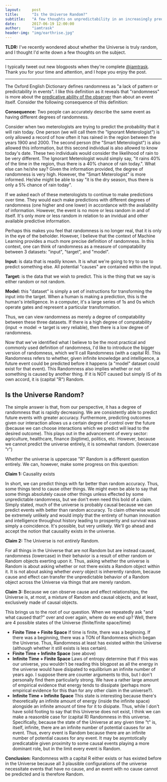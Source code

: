 ```yaml
---
layout:     post
title:      "Is the Universe Random?"
subtitle:   "A few thoughts on unpredictability in an increasingly predictable world..."
date:       2017-06-19 12:00:00
author:     "iamtrask"
header-img: "img/earthrise.jpg"
---
```


<p><b>TLDR:</b> I've recently wondered about whether the Universe is truly random, and I thought I'd write down a few thoughts on the subject.</p>

<hr />
<p>I typically tweet out new blogposts when they're complete <a href="https://twitter.com/iamtrask">@iamtrask</a>. Thank you for your time and attention, and I hope you enjoy the post.</p>
<hr />

<p>The Oxford English Dictionary defines randomness as "a lack of pattern or predictability in events". I like this definition as it reveals that "randomness" is more about the <u>predicative ability of the observer</u> than about an event itself. Consider the following consequence of this definition:</p>

<p><b>Consequence:</b> Two people can accurately describe the same event as having different degrees of randomness.</p>

<p>Consider when two meterologists are trying to predict the probability that it will rain today. One person (we will call them the "Ignorant Meterologist") is only allowed a record of how often it has rained in the region between the years 1900 and 2000. The second person (the "Smart Meterologist") is also allowed this information, but this second individual is also allowed to know today's date. These two individuals would consider the likelihood of rain to be very different. The Ignorant Meterologist would simply say, "it rains 40% of the time in the region, thus there is a 40% chance of rain today.". What else can he/she say? Given the information provided, the degree of randomness is very high. However, the "Smart Meterologist" is more informed. He/she might be able to say "it is the dry season, thus there is only a 5% chance of rain today".</p>

<p>If we asked each of these meterologists to continue to make predictions over time. They would each make predictions with different degrees of randomness (one higher and one lower) in accordance with the availability of information. However, the event is no more or less random in and of itself. It's only more or less random in relation to an invidual and other available predictive information. </p>

<p>Perhaps this makes you feel that randomness is no longer real, that it is only in the eye of the beholder. However, I believe that the context of Machine Learning provides a much more precise definition of randomness. In this context, one can think of randomness as a measure of compatability between 3 datasets: "input", "target", and "model".</p>

<p><b>Input:</b> is data that is readily known. It is what we're going to try to use to predict something else. All potential "causes" are contained within the input.</p>

<p><b>Target:</b> is the data that we wish to predict. This is the thing that we say is either random or not random.</p>

<p><b>Model:</b> this "dataset" is simply a set of instructions for transforming the input into the target. When a human is making a prediction, this is the human's intelligence. In a computer, it's a large series of 1s and 0s which operate gates and represent a particular transformation.</p>

<p>Thus, we can view randomness as merely a degree of compatability between these three datasets. If there is a high degree of compatability (input -> model -> target is very reliable), then there is a low degree of randomness.</p>

<p>Now that we've identified what I believe to be the most practical and commonly used definition of randomness, I'd like to introduce the bigger version of randomness, which we'll call Randomness (with a capital R). This Randomness refers to whether, given infinite knowledge and intelligence, a future event could be predicted before it happens (a "model" dataset could exist for that event). This Randomness also implies whether or not something is caused by another thing. If it is NOT caused but simply IS of its own accord, it is (capital "R") Random.</p>

<h2 class="section-heading">Is the Universe Random?</h2>

<p>The simple answer is that, from our perspective, it has a degree of randomness that is rapidly decreasing. We are consistently able to predict future events with greater accuracy. Furthermore, predicting outcomes given our interaction allows us a certain degree of control over the future (because we can choose interactions which we predict will lead to the desired outcome). This plays out in the advancement of every sector: agriculture, healthcare, finance (bigtime), politics, etc. However, because we cannot predict the universe entirely, it is somewhat random. (lowercase "r")</p>

<p>Whether the universe is uppercase "R" Random is a different question entirely. We can, however, make some progress on this question:</p>

<p><b>Claim 1:</b> Causality exists</p>

<p>In short, we can predict things with far better than random accuracy. Thus, some things tend to cause other things. We might even be able to say that some things absolutely cause other things unless effected by some unpredictable randomness, but we don't even need this bold of a claim. Simply stated, much of the universe is probably causal because we can predict events with better than random accuracy. To claim otherwise would be extremely unlikely and would imply that the entirety of human innovation and intelligence throughout history leading to prosperity and survival was simply a coincidence. It's possible, but very unlikely. We'll go ahead and accept the notion that causality exists in the universe.</p>

<p><b>Claim 2:</b> The Universe is not <i>entirely</i> Random.</p>

<p>For all things in the Universe that are not Random but are instead caused, randomness (lowercase) in their behavior is a result of either random or Random objects exerting upon it. Thus, asking whether the universe is Random is about asking whether or not there exists a Random object within it. It is not about asking whether <i>every</i> object is inherently random, because cause and effect can transfer the unpredictable behavior of a Random object across the Universe via things that are merely random.</p>

<p><b>Claim 3:</b> Because we can observe cause and effect relationships, the Universe is, at most, a mixture of Random and causal objects, and at least, exclusively made of causal objects.</p>

<p>This brings us to the root of our question. When we repeatedly ask "and what caused that?" over and over again, where do we end up? Well, there are 4 possible states of the Universe (finite/finite space/time)</p>

<ul>
	<li><b>Finite Time + Finite Space</b> If time is finite, there was a beginning. If there was a beginning, there was a TON of Randomness which began the Universe. Thus, Randomness at least has existed within the Universe (although whether it still exists is less certain).</li>
	<li><b>Finite Time + Infinite Space</b> (see above)</li>
	<li><b>Infinite Time + Finite Space</b> Laws of entropy determine that if this was our universe, you wouldn't be reading this blogpost as all the energy in the universe would have disipated to equilibrium an infinite number of years ago. I suppose there are counter arguments to this, but I don't personally find them particularly strong. We have a rather large amount of empirical evidence that energy tends to dissipate (perhaps more empirical evidence for this than for any other claim in the universe?).</li>
	<li><b>Infinite Time + Infinite Space</b> This state is interesting because there's theoretically an infinite amount of energy (inside the infinite space) alongside an infinite amount of time for it to disipate. Thus, while I don't have solid footing to say that this Universe does not exist, I think we can make a reasonble case for (capital R) Randomness in this universe. Specifically, because the state of the Universe at any given time "t" is, itself, infinite, there are an infinite number of potential causes for an event. Thus, every event is Random because there are an infinite number of potential causes for any event. It may be asymtotically predicatable given proximity to some causal events playing a more dominant role, but in the limit every event is Random.</li>
</ul>

<p><b>Conclusion:</b> Randomness with a capital R either exists or has existed before in the Universe because all 3 plausible configurations of the universe necessitate events that have no cause, and an event with no cause cannot be predicted and is therefore Random.</p>




























<!-- <p>To the extent that there are varying degrees of randomness, there are varying degrees of ignorance. Someone might say, "I know for sure that the temperature today will be between -100 degrees and 200 degrees". This statement can be said with a high degree of certainty, even though the same person will have almost no ability to tell exact temperature down to the 10th decimal point. Thus, degrees of randomness correspond to degrees of ignorance about a problem. In this case, there is a degree of randomness within the temperature on any given day, but there is also some structure, allowing wide ranges to be predicted with great accuracy.</p>

<p>Additionally, it follows that two different individuals can perceive the same pattern as being random or not. Perhaps this is the best case for randomness simply measuring the ignorance of an individual. Two individuals of varying degrees of intelligence can look at the same pattern and accurately describe it as more or less random. A laymen might say "it rains 40% of the days of the year, thus today's chance of rain is 40%". However, a meterologist would find less randomness in the patterns of rain within a region than a non-meterologist. A meterologist might claim, "well, it is the spring, and in the spring it rains on 60% of days." Thus, the same pattern can be perceived as being more or less random by two individuals. One person has identifed an additional piece of structure that the other has not realized (the season of year). Neither person is incorrect. Both accurately describe the degree of randomness in their world with respect to the rain. Given two individuals with varying amounts of information/intelligence, the same phenomenon can have a different degree of randomness.<p> -->

<!-- <p><b>Point 1:</b> Randomness does not exist, only lack of information and/or intelligence.</p>

<p>Despite how much like the definition above, I'd like to refine it a bit with a different perspective. "pattern or predictability" is really a state of relationship between three datasets. Something is predictable if one dataset can be transformed into the other using a method described in the third. In the case of Machine Learning, the two datasets are our "input" and "target" datasets, and the third dataset is our "model" (or a set of instructions for their transformation). Thus, randomness is a measurement of compatability between these three datasets. If the "input" dataset is lacking or the "model" dataset is inaccurate, there is a high degree of randomness. If, however, the input dataset can be perfectly transformed into the target dataset using the model, then randomness is low".</p>

<p>This fits with the more common description of "randomness" where we simply consider the "model" to be a human. Either the human has the ability to take input data and transform it into a target or not.</p>





<p><b>Point 2:</b> Randomness is only a measure of ignorance.</p>



<p>Consider perhaps the most extreme example of this: random number generation. In Computer Science, it is common practice to have fully determinate random number generation. What does this mean? It means that we can generate the <i>exact same random numbers</i> multiple times. To the outside eye reading the numbers, no identifiable pattern could be found. However, if one knows the key and the method for generation, one can produce the sequence exactly. Consider this example:</p>

<iframe src="https://trinket.io/embed/python3/6640886a7f" width="100%" height="356" frameborder="0" marginwidth="0" marginheight="0" allowfullscreen></iframe>

<p>This begs the question. Are these numbers random or not? If I simply showed you a sequence of numbers:</p>

<pre>
1203331985376754
583140786735941
1134687094167102
22057784828280
496650415399687
575015241940526
633895258015519
117435265909307
526453411549069
800599726470883
</pre>

<p>you could confidently say that they are quite random. Even more so, if I asked you to predict what the next number would be, you would have almost no ability to accurately predict it (because the pattern is completely random to you). However, if you have the code that can generate these numbers, you can predict the next number exactly with 100% confidence. So, are these numbers random or not? Well, it depends on whether or not you have the code to generate them. Your measure of randomness is based on your level of knowledge. If you are ignorant, these numbers are ~perfectly random. If you are not, they are perfectly NOT random.</p> -->

<!-- <h2 class="section-heading">Is the Universe Random?</h2>

<p>The simple answer is that, from our perspective, it has a degree of randomness that is rapidly decreasing. We are consistently able to predict future events with greater accuracy. Furthermore, predicting outcomes given our interaction allows us a certain degree of control over the future. This plays out in the advancement of every sector: agriculture, healthcare, finance (bigtime), politics,... and maybe even religion.</p>

<p>So that answer is pretty easy when asked from this perspective, but the next question is a bit harder. Is the universe <i>truly</i> Random? We'll use Random with a capital "R" to denote a randomness that is impossible to predict. In other words, given absolute knowledge of the entire universe, something that is Random is something that truly cannot be predicted given the state of every/any other object in the universe. Furthermore, it is also something that cannot be "caused". Something that is Random is simply a standalone "effect".</p>

<p>To answer this question, let's start with what we know. There are some events that we can predict with better than random accuracy. Thus, we know there is some notion of causality in the universe. The real mystery isn't what we can predict, it's the origin of what we cannot predict. Do we make mistakes in our predictions based on a lack of knowledge/intelligence or is there a truely Random object somewhere in the universe that continually "shakes things up" (think "butterfly effect") adding noise to the causality.</p>

<p>Now, let's assume that science and technology progresses enough to where we learn every cause/effect relationship out there. Where does this put us? In my mind, this breaks down into 4 universes. One with/without one or more sources of Randomness, and one that is either finite or infinite. Let's take these four scenarios one by one.</p> 

<p>In my opinion, we can eliminate one of these universes as a contradiction. A universe that is truly infinite but not Random is impossible. Why? An infinite universe means that there is an infinite number of potential causes. An infinite number of causes with non-zero probability is Random. No amount of study or knowledge will ever quantify the state of all relevant causes. The probability of an event can only be asymtotically approached. Thus, a universe must either be Random or finite.</p>
 -->


<!-- 
<h2 class="section-heading">Searching for Randomness in the Universe</h2>

<p>Well, one place to start is simply where you are. What is causing the thing in front of you? Several things? What caused those? Many more things? What caused those? Before long, it should become quiet evident that there is simply too many things for you to ever fully understand everything. Even just holding it in your brain is impossible. Collecting the data is impossible...</p>

<p>This is actually an interesting place to stop and smell the roses. Remember, randomness is not about reality. It's about your level of knowledge. Furthermore, we just quickly realized that your level of knowledge (in isolation) is certainly too small to ever account for the randomness of the universe. Thus, no matter how hard you look (on your own), you will undoubtedly never be able to chase this causality train to the beginning. However, mankind has invented a tool for this: the historical record.</p>

<p>The historical record is an amazing thing. It allows me to search for causality my entire life, write down the causes I find, and pass it on to the next individual. Thus, the next person can pick up where I left off. Note, the scientific record is an important subset of this record, but truly we pass on useful information about reality and the Universe through far more than just scientific journals.</p>

<p>So, what does it mean for you to take the ideas of someone before you? Well, the whole point of the system is that you don't have to go investigate these things yourself. Instead, you choose to have a degree of belief that they are accurate findings. Furthermore, this reduces the randomness you see in the world <i>substantially</i>. In fact, I'd bet that 99% of the non-randomness (structure) in your world is a result of someone else teaching you what they have learned themselves. Reading, writing, arithmetic, culture, occupation, science, art... all these things are passed down from generation to generation. Furthermore, these are how you interpret reality. Even our earlier analogy of meterology. No modern meterologist re-discovers everything he/she uses to predict the rain. Instead, they reduce the randomness in their predictions by believing that others have performed accurate investigations themselves. Now, what is randomness? It's a degree of intelligence about a pattern. To simplify, belief reduces randomness.</p>

<p>Now, you might slightly reject this statement (frankly, as I do). After all, we have empirical evidence on the accuracy by which our own beliefs may predict the future. If we take on random beliefs, we're going to find out pretty quickly. If I suddenly believe that english letters are actually math numbers and vice versa, I'm going to have a really hard time predicting reality based on what I read. So, there's this notion of testing beliefs based on how well they are able to help us predict our world. We are more likely to accept a belief if it is able to help us predict the future events.</p>.

<p>Damn... the human condition... what an amazing limitation.</p>

Argument: no two things are exactly alike





 -->









